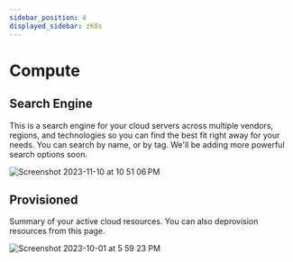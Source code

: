 ```yaml
---
sidebar_position: 4
displayed_sidebar: zK8s
---
```


# Compute

## Search Engine

This is a search engine for your cloud servers across multiple vendors, regions, and technologies so you can find the
best fit right away for your needs.
You can search by name, or by tag. We'll be adding more powerful search options soon.

![Screenshot 2023-11-10 at 10 51 06 PM](https://github.com/zeus-fyi/zeus/assets/17446735/fd657cec-d41f-47d5-9bda-5e78cc9b0798)

## Provisioned

Summary of your active cloud resources. You can also deprovision resources from this page.

![Screenshot 2023-10-01 at 5 59 23 PM](https://github.com/zeus-fyi/zeus/assets/17446735/e3584f94-05e9-41cb-a37d-18ce695d8fd8)